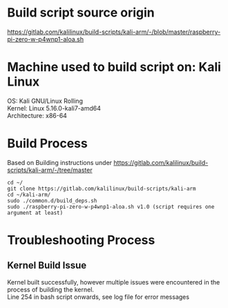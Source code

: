 # Build script source origin
https://gitlab.com/kalilinux/build-scripts/kali-arm/-/blob/master/raspberry-pi-zero-w-p4wnp1-aloa.sh

# Machine used to build script on: Kali Linux
OS: Kali GNU/Linux Rolling  
Kernel: Linux 5.16.0-kali7-amd64  
Architecture: x86-64  

# Build Process
Based on Building instructions under https://gitlab.com/kalilinux/build-scripts/kali-arm/-/tree/master  
```
cd ~/
git clone https://gitlab.com/kalilinux/build-scripts/kali-arm
cd ~/kali-arm/
sudo ./common.d/build_deps.sh
sudo ./raspberry-pi-zero-w-p4wnp1-aloa.sh v1.0 (script requires one argument at least)
```

# Troubleshooting Process
## Kernel Build Issue
Kernel built successfully, however multiple issues were encountered in the process of building the kernel.   
Line 254 in bash script onwards, see log file for error messages
    
    

